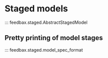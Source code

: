 # Staged models

::: feedbax.staged.AbstractStagedModel

## Pretty printing of model stages

::: feedbax.staged.model_spec_format
